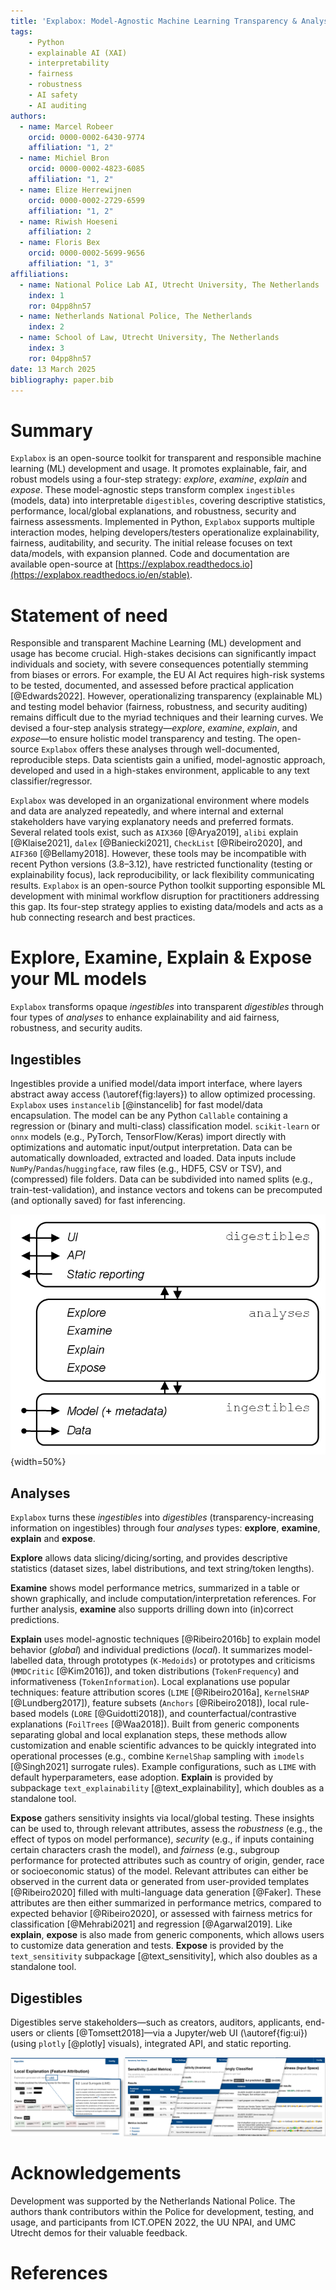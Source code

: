 ```yaml
---
title: 'Explabox: Model-Agnostic Machine Learning Transparency & Analysis'
tags:
    - Python
    - explainable AI (XAI)
    - interpretability
    - fairness
    - robustness
    - AI safety
    - AI auditing
authors:
  - name: Marcel Robeer
    orcid: 0000-0002-6430-9774
    affiliation: "1, 2"
  - name: Michiel Bron
    orcid: 0000-0002-4823-6085
    affiliation: "1, 2"
  - name: Elize Herrewijnen
    orcid: 0000-0002-2729-6599
    affiliation: "1, 2"
  - name: Riwish Hoeseni
    affiliation: 2
  - name: Floris Bex
    orcid: 0000-0002-5699-9656
    affiliation: "1, 3"
affiliations:
  - name: National Police Lab AI, Utrecht University, The Netherlands
    index: 1
    ror: 04pp8hn57
  - name: Netherlands National Police, The Netherlands
    index: 2
  - name: School of Law, Utrecht University, The Netherlands
    index: 3
    ror: 04pp8hn57
date: 13 March 2025
bibliography: paper.bib
---
```


# Summary

`Explabox` is an open-source toolkit for transparent and responsible machine learning (ML) development and usage. It promotes explainable, fair, and robust models using a four-step strategy: *explore*, *examine*, *explain* and *expose*. These model-agnostic steps transform complex `ingestibles` (models, data) into interpretable `digestibles`, covering descriptive statistics, performance, local/global explanations, and robustness, security and fairness assessments. Implemented in Python, `Explabox` supports multiple interaction modes, helping developers/testers operationalize explainability, fairness, auditability, and security. The initial release focuses on text data/models, with expansion planned. Code and documentation are available open-source at [https://explabox.readthedocs.io](https://explabox.readthedocs.io/en/stable).

# Statement of need

Responsible and transparent Machine Learning (ML) development and usage has become crucial. High-stakes decisions can significantly impact individuals and society, with severe consequences potentially stemming from biases or errors. For example, the EU AI Act requires high-risk systems to be tested, documented, and assessed before practical application [@Edwards2022]. However, operationalizing transparency (explainable ML) and testing model behavior (fairness, robustness, and security auditing) remains difficult due to the myriad techniques and their learning curves. We devised a four-step analysis strategy&mdash;*explore*, *examine*, *explain*, and *expose*&mdash;to ensure holistic model transparency and testing. The open-source `Explabox` offers these analyses through well-documented, reproducible steps. Data scientists gain a unified, model-agnostic approach, developed and used in a high-stakes environment, applicable to any text classifier/regressor.

`Explabox` was developed in an organizational environment where models and data are analyzed repeatedly, and where internal and external stakeholders have varying explanatory needs and preferred formats. Several related tools exist, such as `AIX360` [@Arya2019], `alibi` explain [@Klaise2021], `dalex` [@Baniecki2021], `CheckList` [@Ribeiro2020], and `AIF360` [@Bellamy2018]. However, these tools may be incompatible with recent Python versions (3.8&ndash;3.12), have restricted functionality (testing or explainability focus), lack reproducibility, or lack flexibility communicating results. `Explabox` is an open-source Python toolkit supporting esponsible ML development with minimal workflow disruption for practitioners addressing this gap. Its four-step strategy applies to existing data/models and acts as a hub connecting research and best practices.

# Explore, Examine, Explain & Expose your ML models

`Explabox` transforms opaque *ingestibles* into transparent *digestibles* through four types of *analyses* to enhance explainability and aid fairness, robustness, and security audits.

## Ingestibles
Ingestibles provide a unified model/data import interface, where layers abstract away access (\autoref{fig:layers}) to allow optimized processing. `Explabox` uses `instancelib` [@instancelib] for fast model/data encapsulation. The model can be any Python `Callable` containing a regression or (binary and multi-class) classification model. `scikit-learn` or `onnx` models (e.g., PyTorch, TensorFlow/Keras) import directly with optimizations and automatic input/output interpretation. Data can be automatically downloaded, extracted and loaded. Data inputs include `NumPy`/`Pandas`/`huggingface`, raw files (e.g., HDF5, CSV or TSV), and (compressed) file folders. Data can be subdivided into named splits (e.g., train-test-validation), and instance vectors and tokens can be precomputed (and optionally saved) for fast inferencing.

![Logical separation of `Explabox` into layers with interfaces.\label{fig:layers}](figure1.png){width=50%}

## Analyses

`Explabox` turns these *ingestibles* into *digestibles* (transparency-increasing information on ingestibles) through four *analyses* types: **explore**, **examine**, **explain** and **expose**.

**Explore** allows data slicing/dicing/sorting, and provides descriptive statistics (dataset sizes, label distributions, and text string/token lengths).

**Examine** shows model performance metrics, summarized in a table or shown graphically, and include computation/interpretation references. For further analysis, **examine** also supports drilling down into (in)correct predictions.

**Explain** uses model-agnostic techniques [@Ribeiro2016b] to explain model behavior (*global*) and individual predictions (*local*). It summarizes model-labelled data, through prototypes (`K-Medoids`) or prototypes and criticisms (`MMDCritic` [@Kim2016]), and token distributions (`TokenFrequency`) and informativeness (`TokenInformation`). Local explanations use popular techniques: feature attribution scores (`LIME` [@Ribeiro2016a], `KernelSHAP` [@Lundberg2017]), feature subsets (`Anchors` [@Ribeiro2018]), local rule-based models (`LORE` [@Guidotti2018]), and counterfactual/contrastive explanations (`FoilTrees` [@Waa2018]). Built from generic components separating global and local explanation steps, these methods allow customization and enable scientific advances to be quickly integrated into operational processes (e.g., combine `KernelShap` sampling with `imodels` [@Singh2021] surrogate rules). Example configurations, such as `LIME` with default hyperparameters, ease adoption. **Explain** is provided by subpackage `text_explainability` [@text_explainability], which doubles as a standalone tool.

**Expose** gathers sensitivity insights via local/global testing. These insights can be used to, through relevant attributes, assess the *robustness* (e.g., the effect of typos on model performance), *security* (e.g., if inputs containing certain characters crash the model), and *fairness* (e.g., subgroup performance for protected attributes such as country of origin, gender, race or socioeconomic status) of the model. Relevant attributes can either be observed in the current data or generated from user-provided templates [@Ribeiro2020] filled with multi-language data generation [@Faker]. These attributes are then either summarized in performance metrics, compared to expected behavior [@Ribeiro2020], or assessed with fairness metrics for classification [@Mehrabi2021] and regression [@Agarwal2019]. Like **explain**, **expose** is also made from generic components, which allows users to customize data generation and tests. **Expose** is provided by the `text_sensitivity` subpackage [@text_sensitivity], which also doubles as a standalone tool.

## Digestibles

Digestibles serve stakeholders&mdash;such as creators, auditors, applicants, end-users or clients [@Tomsett2018]&mdash;via a Jupyter/web UI (\autoref{fig:ui}) (using `plotly` [@plotly] visuals), integrated API, and static reporting.

![UI elements of the Jupyter Notebook interface for interactive explainability and analyses.\label{fig:ui}](figure2.png)

# Acknowledgements

Development was supported by the Netherlands National Police. The authors thank contributors within the Police for development, testing, and usage, and participants from ICT.OPEN 2022, the UU NPAI, and UMC Utrecht demos for their valuable feedback.

# References
